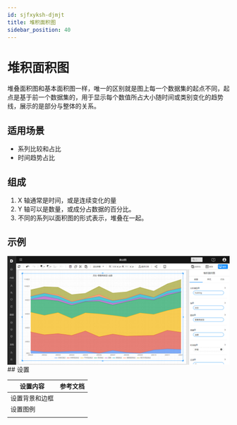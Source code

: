 ```yaml
---
id: sjfxyksh-djmjt
title: 堆积面积图
sidebar_position: 40
---
```

# 堆积面积图

堆叠面积图和基本面积图一样，唯一的区别就是图上每一个数据集的起点不同，起点是基于前一个数据集的，用于显示每个数值所占大小随时间或类别变化的趋势线，展示的是部分与整体的关系。

## 适用场景

- 系列比较和占比
- 时间趋势占比

## 组成

1. X 轴通常是时间，或是连续变化的量
2. Y 轴可以是数量，或成分占数据的百分比。
3. 不同的系列以面积图的形式表示，堆叠在一起。

## 示例

<img src="../../../static/img/datafor/visualizer/image-20220306190718238.png"  align="left" />
## 设置

| 设置内容       | 参考文档 |
| -------------- | -------- |
| 设置背景和边框 |          |
| 设置图例       |          |
|                |          |
